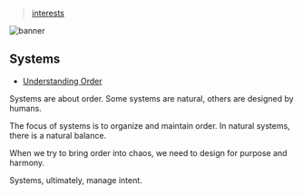 > [interests](/profile/interests)

![banner](/profile/photos/banner.png)

## Systems

* [Understanding Order](/systems)

Systems are about order. Some systems are natural, others are designed by humans.

The focus of systems is to organize and maintain order.  In natural systems, there is a natural balance.

When we try to bring order into chaos, we need to design for purpose and harmony.

Systems, ultimately, manage intent.
